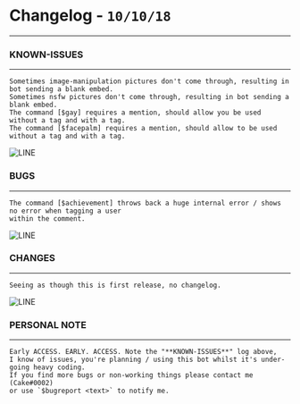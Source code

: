 # Changelog - `10/10/18`
***

### KNOWN-ISSUES
***
    Sometimes image-manipulation pictures don't come through, resulting in bot sending a blank embed.
    Sometimes nsfw pictures don't come through, resulting in bot sending a blank embed.
    The command [$gay] requires a mention, should allow you be used without a tag and with a tag.
    The command [$facepalm] requires a mention, should allow to be used without a tag and with a tag.

![LINE](https://kathleenhalme.com/images/dividers-transparent-simple-1.png)    

### BUGS
***
    The command [$achievement] throws back a huge internal error / shows no error when tagging a user 
    within the comment.

![LINE](https://kathleenhalme.com/images/dividers-transparent-simple-1.png)    
    
### CHANGES
***
    Seeing as though this is first release, no changelog.
    
![LINE](https://kathleenhalme.com/images/dividers-transparent-simple-1.png)    
   
### PERSONAL NOTE
***
    Early ACCESS. EARLY. ACCESS. Note the "**KNOWN-ISSUES**" log above, 
    I know of issues, you're planning / using this bot whilst it's under-going heavy coding. 
    If you find more bugs or non-working things please contact me (Cake#0002) 
    or use `$bugreport <text>` to notify me.    
